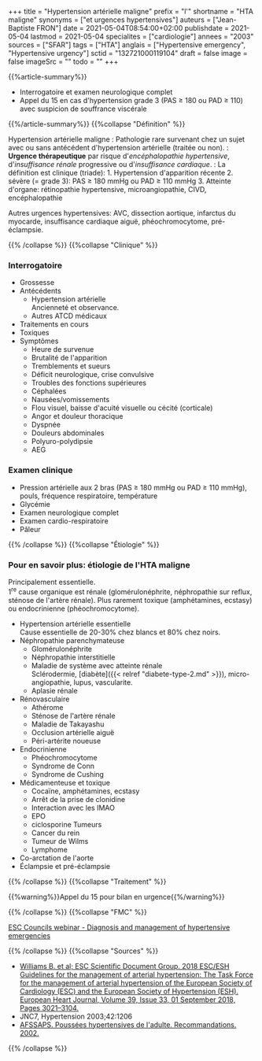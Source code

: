 +++
title = "Hypertension artérielle maligne"
prefix = "l'"
shortname = "HTA maligne"
synonyms = ["et urgences hypertensives"]
auteurs = ["Jean-Baptiste FRON"]
date = 2021-05-04T08:54:00+02:00
publishdate = 2021-05-04
lastmod = 2021-05-04
specialites = ["cardiologie"]
annees = "2003"
sources = ["SFAR"]
tags = ["HTA"]
anglais = ["Hypertensive emergency", "Hypertensive urgency"]
sctid = "132721000119104"
draft = false
image = false
imageSrc = ""
todo = ""
+++

{{%article-summary%}}

- Interrogatoire et examen neurologique complet
- Appel du 15 en cas d'hypertension grade 3 (PAS ≥ 180 ou PAD ≥ 110) avec suspicion de souffrance viscérale

{{%/article-summary%}}
{{%collapse "Définition" %}}

Hypertension artérielle maligne
: Pathologie rare survenant chez un sujet avec ou sans antécédent d'hypertension artérielle (traitée ou non).
: **Urgence thérapeutique** par risque d'*encéphalopathie hypertensive*, d'*insuffisance rénale* progressive ou d'*insuffisance cardiaque*.
: La définition est clinique (triade):
    1. Hypertension d'apparition récente
    2. sévère (= grade 3): PAS ≥ 180 mmHg ou PAD ≥ 110 mmHg
    3. Atteinte d'organe: rétinopathie hypertensive, microangiopathie, CIVD, encéphalopathie

Autres urgences hypertensives: AVC, dissection aortique, infarctus du myocarde, insuffisance cardiaque aiguë, phéochromocytome, pré-éclampsie.

{{% /collapse %}}
{{%collapse "Clinique" %}}

### Interrogatoire

- Grossesse
- Antécédents
  - Hypertension artérielle  
  Ancienneté et observance.
  - Autres ATCD médicaux
- Traitements en cours
- Toxiques
- Symptômes
  - Heure de survenue
  - Brutalité de l'apparition
  - Tremblements et sueurs
  - Déficit neurologique, crise convulsive
  - Troubles des fonctions supérieures
  - Céphalées
  - Nausées/vomissements
  - Flou visuel, baisse d'acuité visuelle ou cécité (corticale)
  - Angor et douleur thoracique
  - Dyspnée
  - Douleurs abdominales
  - Polyuro-polydipsie
  - AEG

### Examen clinique

- Pression artérielle aux 2 bras (PAS ≥ 180 mmHg ou PAD ≥ 110 mmHg), pouls, fréquence respiratoire, température
- Glycémie
- Examen neurologique complet
- Examen cardio-respiratoire
- Pâleur

{{% /collapse %}}
{{%collapse "Étiologie" %}}

### Pour en savoir plus: étiologie de l'HTA maligne

Principalement essentielle.  
1<sup>re</sup> cause organique est rénale (glomérulonéphrite, néphropathie sur reflux, sténose de l'artère rénale). Plus rarement toxique (amphétamines, ecstasy) ou endocrinienne (phéochromocytome).

- Hypertension artérielle essentielle  
Cause essentielle de 20-30% chez blancs et 80% chez noirs.
- Néphropathie parenchymateuse
  - Glomérulonéphrite
  - Néphropathie interstitielle
  - Maladie de système avec atteinte rénale  
  Sclérodermie, [diabète]({{< relref "diabete-type-2.md" >}}), micro-angiopathie, lupus, vascularite.
  - Aplasie rénale
- Rénovasculaire
  - Athérome
  - Sténose de l'artère rénale
  - Maladie de Takayashu
  - Occlusion artérielle aiguë
  - Péri-artérite noueuse
- Endocrinienne
  - Phéochromocytome
  - Syndrome de Conn
  - Syndrome de Cushing
- Médicamenteuse et toxique
  - Cocaïne, amphétamines, ecstasy
  - Arrêt de la prise de clonidine
  - Interaction avec les IMAO
  - EPO
  - ciclosporine
Tumeurs
  - Cancer du rein
  - Tumeur de Wilms
  - Lymphome
- Co-arctation de l'aorte
- Éclampsie et pré-éclampsie

{{% /collapse %}}
{{%collapse "Traitement" %}}

{{%warning%}}Appel du 15 pour bilan en urgence{{%/warning%}}

{{% /collapse %}}
{{%collapse "FMC" %}}

[ESC Councils webinar - Diagnosis and management of hypertensive emergencies](https://www.escardio.org/Education/E-Learning/Webinars/diagnosis-and-management-of-hypertensive-emergencies)

{{% /collapse %}}
{{%collapse "Sources" %}}

- [Williams B. et al; ESC Scientific Document Group. 2018 ESC/ESH Guidelines for the management of arterial hypertension: The Task Force for the management of arterial hypertension of the European Society of Cardiology (ESC) and the European Society of Hypertension (ESH). European Heart Journal, Volume 39, Issue 33, 01 September 2018, Pages 3021–3104.](https://www.escardio.org/Guidelines/Clinical-Practice-Guidelines/Arterial-Hypertension-Management-of)
- JNC7, Hypertension 2003;42:1206
- [AFSSAPS. Poussées hypertensives de l'adulte. Recommandations. 2002.](https://urgences-serveur.fr/IMG/pdf/hta_-_afssps2002.pdf)

{{% /collapse %}}
